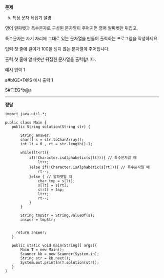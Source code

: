 **문제**

5. 특정 문자 뒤집기
   설명

영어 알파벳과 특수문자로 구성된 문자열이 주어지면 영어 알파벳만 뒤집고,

특수문자는 자기 자리에 그대로 있는 문자열을 만들어 출력하는 프로그램을 작성하세요.

입력
첫 줄에 길이가 100을 넘지 않는 문자열이 주어집니다.

출력
첫 줄에 알파벳만 뒤집힌 문자열을 출력합니다.

예시 입력 1

a#b!GE\*T@S
예시 출력 1

S#T!EG\*b@a

---

**정답**

```
import java.util.*;

public class Main {
   public String solution(String str) {

       String answer;
       char[] s = str.toCharArray();
       int lt = 0 , rt = str.length()-1;

       while(lt<rt){
           if(!Character.isAlphabetic(s[lt])){ // 특수문자일 때
               lt++;
           }else if(!Character.isAlphabetic(s[rt])){ // 특수문자일 때
               rt--;
           }else { // 알파벳일 때
               char tmp = s[lt];
               s[lt] = s[rt];
               s[rt] = tmp;
               lt++;
               rt--;
           }
       }

       String tmpStr = String.valueOf(s);
       answer = tmpStr;


     return answer;
   }

   public static void main(String[] args){
       Main T = new Main();
       Scanner kb = new Scanner(System.in);
       String str = kb.next();
       System.out.println(T.solution(str));
   }
}
```
